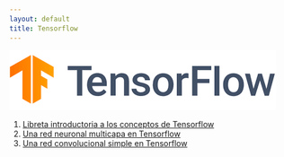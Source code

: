 ```yaml
---
layout: default
title: Tensorflow
---
```


![](tensorflow.png)

1. [Libreta introductoria a los conceptos de Tensorflow](intro_tensorflow.zip)
2. [Una red neuronal multicapa en Tensorflow](tensorflow_mlp.zip)
3. [Una red convolucional simple en Tensorflow](cnn-sencilla.zip)
